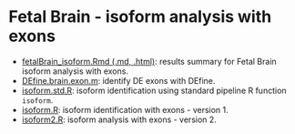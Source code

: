 Fetal Brain - isoform analysis with exons
=========================================
* [fetalBrain_isoform.Rmd (.md, .html)](./fetalBrain_isoform.md): results summary for Fetal Brain isoform analysis with exons.      
* [DEfine.brain.exon.m](./DEfine.brain.exon.m): identify DE exons with DEfine.        
* [isoform.std.R](./isoform.std.R): isoform identification using standard pipeline R function `isoform`.    
* [isoform.R](./isoform.R): isoform identification with exons - version 1.         
* [isoform2.R](./isoform2.R): isoform analysis with exons - version 2.          
